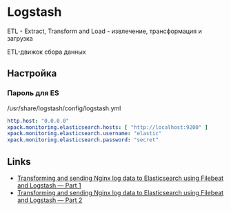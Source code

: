 # Logstash

ETL - Extract, Transform and Load - извлечение, трансформация и загрузка

ETL-движок сбора данных 

## Настройка

### Пароль для ES

/usr/share/logstash/config/logstash.yml

```yaml
http.host: "0.0.0.0"
xpack.monitoring.elasticsearch.hosts: [ "http://localhost:9200" ]
xpack.monitoring.elasticsearch.username: "elastic"
xpack.monitoring.elasticsearch.password: "secret"
```

## Links

* [Transforming and sending Nginx log data to Elasticsearch using Filebeat and Logstash — Part 1](https://medium.com/krakensystems-blog/transforming-and-sending-nginx-log-data-to-elasticsearch-using-filebeat-and-logstash-part-1-61e4e19f5e54)
* [Transforming and sending Nginx log data to Elasticsearch using Filebeat and Logstash — Part 2](https://medium.com/krakensystems-blog/transforming-and-sending-nginx-log-data-to-elasticsearch-using-filebeat-and-logstash-part-2-754c1d7f1a00)
